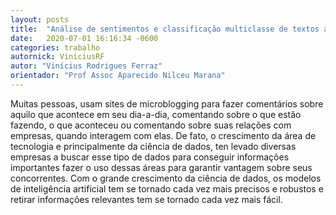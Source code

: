```yaml
---
layout: posts
title:  "Análise de sentimentos e classificação multiclasse de textos aplicadas ao Costumer Sucess"
date:   2020-07-01 16:16:34 -0600
categories: trabalho
autornick: ViniciusRF
autor: "Vinícius Rodrigues Ferraz"
orientador: "Prof Assoc Aparecido Nilceu Marana"
---
```

Muitas pessoas, usam sites de microblogging para fazer comentários sobre aquilo que acontece em seu dia-a-dia, comentando sobre o que estão fazendo, o que aconteceu ou comentando sobre suas relações com empresas, quando interagem com elas. De fato, o crescimento da área de tecnologia e principalmente da ciência de dados, ten levado diversas empresas a buscar esse tipo de dados para conseguir informações importantes fazer o uso dessas áreas para garantir vantagem sobre seus concorrentes. Com o grande crescimento da ciência de dados, os modelos de inteligência artificial tem se tornado cada vez mais precisos e robustos e retirar informações relevantes tem se tornado cada vez mais fácil.

